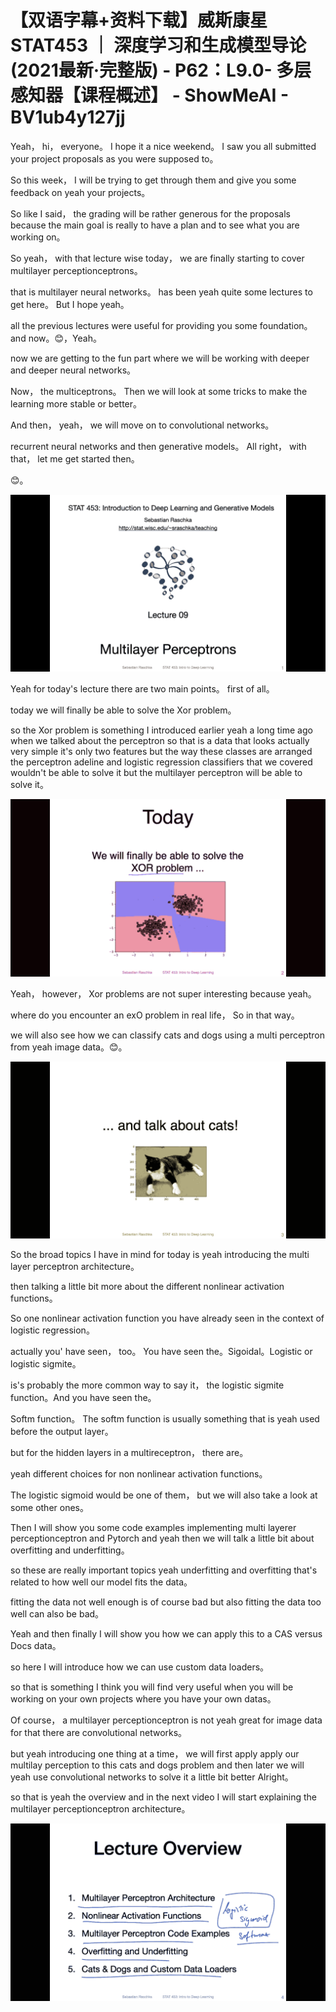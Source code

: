 # 【双语字幕+资料下载】威斯康星 STAT453 ｜ 深度学习和生成模型导论(2021最新·完整版) - P62：L9.0- 多层感知器【课程概述】 - ShowMeAI - BV1ub4y127jj

Yeah， hi， everyone。 I hope it a nice weekend。 I saw you all submitted your project proposals as you were supposed to。

 So this week， I will be trying to get through them and give you some feedback on yeah your projects。

 So like I said， the grading will be rather generous for the proposals because the main goal is really to have a plan and to see what you are working on。

 So yeah， with that lecture wise today， we are finally starting to cover multilayer perceptionceptrons。

 that is multilayer neural networks。 has been yeah quite some lectures to get here。 But I hope yeah。

 all the previous lectures were useful for providing you some foundation。 and now。😊，Yeah。

 now we are getting to the fun part where we will be working with deeper and deeper neural networks。

 Now， the multiceptrons。 Then we will look at some tricks to make the learning more stable or better。

 And then， yeah， we will move on to convolutional networks。

 recurrent neural networks and then generative models。 All right， with that， let me get started then。

😊。

![](img/93d2119df903a9b39145c9847246ec3c_1.png)

Yeah for today's lecture there are two main points。 first of all。

 today we will finally be able to solve the Xor problem。

 so the Xor problem is something I introduced earlier yeah a long time ago when we talked about the perceptron so that is a data that looks actually very simple it's only two features but the way these classes are arranged the perceptron adeline and logistic regression classifiers that we covered wouldn't be able to solve it but the multilayer perceptron will be able to solve it。



![](img/93d2119df903a9b39145c9847246ec3c_3.png)

Yeah， however， Xor problems are not super interesting because yeah。

 where do you encounter an exO problem in real life， So in that way。

 we will also see how we can classify cats and dogs using a multi perceptron from yeah image data。😊。



![](img/93d2119df903a9b39145c9847246ec3c_5.png)

So the broad topics I have in mind for today is yeah introducing the multi layer perceptron architecture。

 then talking a little bit more about the different nonlinear activation functions。

 So one nonlinear activation function you have already seen in the context of logistic regression。

 actually you' have seen， too。 You have seen the。Sigoidal。Logistic or logistic sigmite。

 is's probably the more common way to say it， the logistic sigmite function。And you have seen the。

Softm function。 The softm function is usually something that is yeah used before the output layer。

 but for the hidden layers in a multireceptron， there are。

 yeah different choices for non nonlinear activation functions。

 The logistic sigmoid would be one of them， but we will also take a look at some other ones。

Then I will show you some code examples implementing multi layerer perceptionceptron and Pytorch and yeah then we will talk a little bit about overfitting and underfitting。

 so these are really important topics yeah underfitting and overfitting that's related to how well our model fits the data。

 fitting the data not well enough is of course bad but also fitting the data too well can also be bad。

Yeah and then finally I will show you how we can apply this to a CAS versus Docs data。

 so here I will introduce how we can use custom data loaders。

 so that is something I think you will find very useful when you will be working on your own projects where you have your own datas。

Of course， a multilayer perceptionceptron is not yeah great for image data for that there are convolutional networks。

 but yeah introducing one thing at a time， we will first apply apply our multilay perception to this cats and dogs problem and then later we will yeah use convolutional networks to solve it a little bit better Alright。

 so that is yeah the overview and in the next video I will start explaining the multilayer perceptionceptron architecture。



![](img/93d2119df903a9b39145c9847246ec3c_7.png)